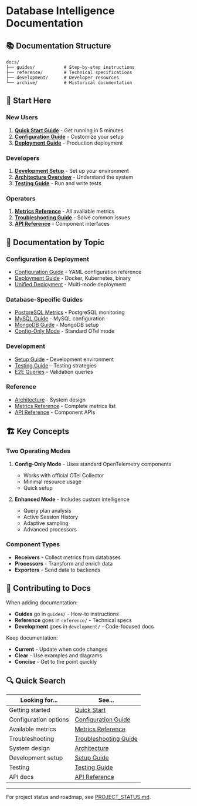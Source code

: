 # Database Intelligence Documentation

## 📚 Documentation Structure

```
docs/
├── guides/           # Step-by-step instructions
├── reference/        # Technical specifications  
├── development/      # Developer resources
└── archive/          # Historical documentation
```

## 🚀 Start Here

### New Users
1. **[Quick Start Guide](guides/QUICK_START.md)** - Get running in 5 minutes
2. **[Configuration Guide](guides/CONFIGURATION.md)** - Customize your setup
3. **[Deployment Guide](guides/DEPLOYMENT.md)** - Production deployment

### Developers
1. **[Development Setup](development/SETUP.md)** - Set up your environment
2. **[Architecture Overview](reference/ARCHITECTURE.md)** - Understand the system
3. **[Testing Guide](development/TESTING.md)** - Run and write tests

### Operators
1. **[Metrics Reference](reference/METRICS.md)** - All available metrics
2. **[Troubleshooting Guide](guides/TROUBLESHOOTING.md)** - Solve common issues
3. **[API Reference](reference/API.md)** - Component interfaces

## 📖 Documentation by Topic

### Configuration & Deployment
- [Configuration Guide](guides/CONFIGURATION.md) - YAML configuration reference
- [Deployment Guide](guides/DEPLOYMENT.md) - Docker, Kubernetes, binary
- [Unified Deployment](guides/UNIFIED_DEPLOYMENT_GUIDE.md) - Multi-mode deployment

### Database-Specific Guides
- [PostgreSQL Metrics](reference/POSTGRESQL_METRICS.md) - PostgreSQL monitoring
- [MySQL Guide](guides/MYSQL_MAXIMUM_GUIDE.md) - MySQL configuration
- [MongoDB Guide](guides/MONGODB_MAXIMUM_GUIDE.md) - MongoDB setup
- [Config-Only Mode](guides/CONFIG_ONLY_MAXIMUM_GUIDE.md) - Standard OTel mode

### Development
- [Setup Guide](development/SETUP.md) - Development environment
- [Testing Guide](development/TESTING.md) - Testing strategies
- [E2E Queries](development/e2e-validation-queries.md) - Validation queries

### Reference
- [Architecture](reference/ARCHITECTURE.md) - System design
- [Metrics Reference](reference/METRICS.md) - Complete metrics list
- [API Reference](reference/API.md) - Component APIs

## 🏗️ Key Concepts

### Two Operating Modes
1. **Config-Only Mode** - Uses standard OpenTelemetry components
   - Works with official OTel Collector
   - Minimal resource usage
   - Quick setup

2. **Enhanced Mode** - Includes custom intelligence
   - Query plan analysis
   - Active Session History
   - Adaptive sampling
   - Advanced processors

### Component Types
- **Receivers** - Collect metrics from databases
- **Processors** - Transform and enrich data
- **Exporters** - Send data to backends

## 📝 Contributing to Docs

When adding documentation:
- **Guides** go in `guides/` - How-to instructions
- **Reference** goes in `reference/` - Technical specs
- **Development** goes in `development/` - Code-focused docs

Keep documentation:
- **Current** - Update when code changes
- **Clear** - Use examples and diagrams
- **Concise** - Get to the point quickly

## 🔍 Quick Search

| Looking for... | See... |
|---------------|--------|
| Getting started | [Quick Start](guides/QUICK_START.md) |
| Configuration options | [Configuration Guide](guides/CONFIGURATION.md) |
| Available metrics | [Metrics Reference](reference/METRICS.md) |
| Troubleshooting | [Troubleshooting Guide](guides/TROUBLESHOOTING.md) |
| System design | [Architecture](reference/ARCHITECTURE.md) |
| Development setup | [Setup Guide](development/SETUP.md) |
| Testing | [Testing Guide](development/TESTING.md) |
| API docs | [API Reference](reference/API.md) |

---

For project status and roadmap, see [PROJECT_STATUS.md](../PROJECT_STATUS.md).